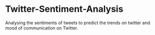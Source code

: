 Twitter-Sentiment-Analysis
==========================

Analysing the sentiments of tweets to predict the trends on twitter and mood of communication on Twitter.

